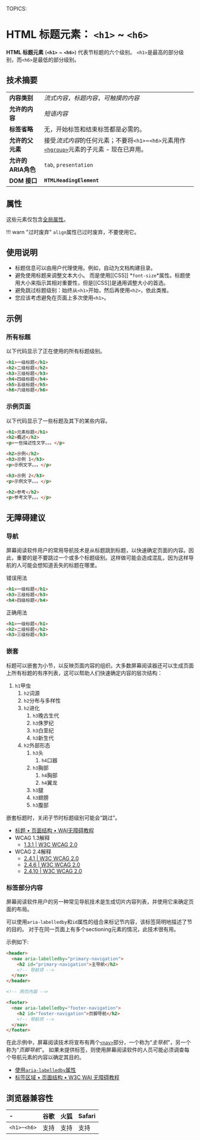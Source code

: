 TOPICS: <h1>
        <h2>
        <h3>
        <h4>
        <h5>
        <h6>

# HTML 标题元素： `<h1>` ~ `<h6>`

**HTML 标题元素** (**`<h1>`** ~ **`<h6>`**) 代表节标题的六个级别。 `<h1>`是最高的部分级别，而`<h6>`是最低的部分级别。

## 技术摘要

|  |  |
| :-- | :-- |
| **内容类别** | *流式内容*，*标题内容*，*可触摸的内容* |
| **允许的内容** | *短语内容* |
| **标签省略** | 无，开始标签和结束标签都是必需的。 |
| **允许的父元素** | 接受*流式内容*的任何元素；不要将`<h1>`~`<h6>`元素用作[`<hgroup>`](/zh-hans/webfrontend/<hgroup>)元素的子元素 - 现在已弃用。|
| **允许的ARIA角色** | `tab`, `presentation` |
| **DOM 接口** | **`HTMLHeadingElement`** |

## 属性

这些元素仅包含[全局属性](/zh-hans/webfrontend/HTML_Global_Attributes)。

!!! warn "过时废弃"
    `align`属性已过时废弃，不要使用它。

## 使用说明

- 标题信息可以由用户代理使用。例如，自动为文档构建目录。
- 避免使用标题来调整文本大小。 而是使用[[CSS]] *`font-size`*属性。标题使用大小来指示其相对重要性，但是[[CSS]]是通用调整大小的首选。
- 避免跳过标题级别：始终从`<h1>`开始，然后再使用`<h2>`，依此类推。
- 您应该考虑避免在页面上多次使用`<h1>`。

## 示例

### 所有标题

以下代码显示了正在使用的所有标题级别。

```html
<h1>一级标题</h1>
<h2>二级标题</h2>
<h3>三级标题</h3>
<h4>四级标题</h4>
<h5>五级标题</h5>
<h6>六级标题</h6>
```

### 示例页面

以下代码显示了一些标题及其下的某些内容。

```html
<h1>元素标题</h1>
<h2>概述</h2>
<p>一些描述性文字。。。</p>

<h2>示例</h2>
<h3>示例 1</h3>
<p>示例文字。。。</p>

<h3>示例 2</h3>
<p>示例文字。。。</p>

<h2>参考</h2>
<p>参考文字。。。</p>
```

## 无障碍建议

### 导航

屏幕阅读软件用户的常用导航技术是从标题跳到标题，以快速确定页面的内容。因此，重要的是不要跳过一个或多个标题级别。这样做可能会造成混乱，因为这样导航的人可能会想知道丢失的标题在哪里。

错误用法

```html
<h1>一级标题</h1>
<h3>三级标题</h3>
<h4>四级标题</h4>
```

正确用法

```html
<h1>一级标题</h1>
<h2>二级标题</h2>
<h3>三级标题</h3>
```

### 嵌套

标题可以嵌套为小节，以反映页面内容的组织。大多数屏幕阅读器还可以生成页面上所有标题的有序列表，这可以帮助人们快速确定内容的层次结构：

1. `h1`甲虫
   1. `h2`词源
   2. `h2`分布与多样性
   3. `h2`进化
      1. `h3`晚古生代
      2. `h3`侏罗纪
      3. `h3`白垩纪
      4. `h3`新生代
   4. `h2`外部形态
      1. `h3`头
         1. `h4`口器
      2. `h3`胸部
         1. `h4`胸部
         2. `h4`翼龙
      3. `h3`腿
      4. `h3`翅膀
      5. `h3`腹部

嵌套标题时，关闭子节时标题级别可能会“跳过”。

- [标题 • 页面结构 • WAI无障碍教程](https://www.w3.org/WAI/tutorials/page-structure/headings/)
- WCAG 1.3解释
    - [1.3.1 | W3C WCAG 2.0](https://www.w3.org/TR/UNDERSTANDING-WCAG20/content-structure-separation-programmatic.html)
- WCAG 2.4解释
    - [2.4.1 | W3C WCAG 2.0](https://www.w3.org/TR/UNDERSTANDING-WCAG20/navigation-mechanisms-skip.html)
    - [2.4.6 | W3C WCAG 2.0](https://www.w3.org/TR/UNDERSTANDING-WCAG20/navigation-mechanisms-descriptive.html)
    - [2.4.10 | W3C WCAG 2.0](https://www.w3.org/TR/UNDERSTANDING-WCAG20/navigation-mechanisms-headings.html)

### 标签部分内容

屏幕阅读软件用户的另一种常见导航技术是生成切片内容列表，并使用它来确定页面的布局。

可以使用`aria-labelledby`和`id`属性的组合来标记节内容，该标签简明地描述了节的目的。 对于在同一页面上有多个sectioning元素的情况，此技术很有用。

示例如下:

```html
<header>
  <nav aria-labelledby="primary-navigation">
    <h2 id="primary-navigation">主导航</h2>
    <!-- 导航项 -->
  </nav>
</header>

<!-- 网页内容 -->

<footer>
  <nav aria-labelledby="footer-navigation">
    <h2 id="footer-navigation">页脚导航</h2>
    <!-- 导航项 -->
  </nav>
</footer>
```

在此示例中，屏幕阅读技术将宣布有两个[`<nav>`](/zh-hans/webfrontend/<nav>)部分，一个称为“*主导航*”，另一个称为“*页脚导航*”。
如果未提供标签，则使用屏幕阅读软件的人员可能必须调查每个导航元素的内容以确定其目的。

- [使用`aria-labelledby`属性](https://wiki.developer.mozilla.org/en-US/docs/Web/Accessibility/ARIA/ARIA_Techniques/Using_the_aria-labelledby_attribute)
- [标签区域 • 页面结构 • W3C WAI 无障碍教程](https://www.w3.org/WAI/tutorials/page-structure/labels/#using-aria-labelledby)

## 浏览器兼容性

| - | 谷歌 | 火狐 | Safari |
| :--- | :--- | :--- | :--- |
| `<h1>~<h6>` | 支持 | 支持 | 支持 |
